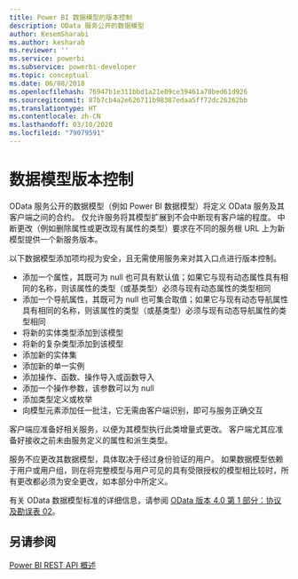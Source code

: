```yaml
---
title: Power BI 数据模型的版本控制
description: OData 服务公开的数据模型
author: KesemSharabi
ms.author: kesharab
ms.reviewer: ''
ms.service: powerbi
ms.subservice: powerbi-developer
ms.topic: conceptual
ms.date: 06/08/2018
ms.openlocfilehash: 76947b1e311bbd1a21e09ce39461a70bed61d926
ms.sourcegitcommit: 87b7cb4a2e626711b98387edaa5ff72dc26262bb
ms.translationtype: HT
ms.contentlocale: zh-CN
ms.lasthandoff: 03/10/2020
ms.locfileid: "79079591"
---
```

# <a name="data-model-versioning"></a>数据模型版本控制

OData 服务公开的数据模型（例如 Power BI 数据模型）将定义 OData 服务及其客户端之间的合约。 仅允许服务将其模型扩展到不会中断现有客户端的程度。 中断更改（例如删除属性或更改现有属性的类型）要求在不同的服务根 URL 上为新模型提供一个新服务版本。  
  
以下数据模型添加项均视为安全，且无需使用服务来对其入口点进行版本控制。  
  
* 添加一个属性，其既可为 null 也可具有默认值；如果它与现有动态属性具有相同的名称，则该属性的类型（或基类型）必须与现有动态属性的类型相同  
* 添加一个导航属性，其既可为 null 也可集合取值；如果它与现有动态导航属性具有相同的名称，则该属性的类型（或基类型）必须与现有动态导航属性的类型相同  
* 将新的实体类型添加到该模型  
* 将新的复杂类型添加到该模型  
* 添加新的实体集  
* 添加新的单一实例  
* 添加操作、函数、操作导入或函数导入
* 添加一个操作参数，该参数可以为 null  
* 添加类型定义或枚举  
* 向模型元素添加任一批注，它无需由客户端识别，即可与服务正确交互  
  
客户端应准备好相关服务，以便为其模型执行此类增量式更改。 客户端尤其应准备好接收之前未由服务定义的属性和派生类型。  
  
服务不应更改其数据模型，具体取决于经过身份验证的用户。 如果数据模型依赖于用户或用户组，则在将完整模型与用户可见的具有受限授权的模型相比较时，所有更改都必须为安全更改，如本部分中所定义。  
  
有关 OData 数据模型标准的详细信息，请参阅 [OData 版本 4.0 第 1 部分：协议及勘误表 02](https://docs.oasis-open.org/odata/odata/v4.0/odata-v4.0-part1-protocol.html)。  
  
## <a name="see-also"></a>另请参阅
[Power BI REST API 概述](https://docs.microsoft.com/rest/api/power-bi/)